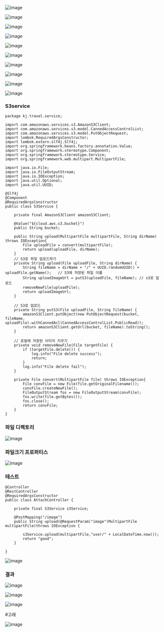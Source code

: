 ![image](https://user-images.githubusercontent.com/64408793/176573563-a958503f-3126-444a-a6c5-4c54c85bcf47.png)

![image](https://user-images.githubusercontent.com/64408793/176573595-9da65583-f76d-44c2-b148-3136e8ee4caf.png)

![image](https://user-images.githubusercontent.com/64408793/176573615-4c46ef1d-5a33-42c7-b912-5cdd1df81559.png)

![image](https://user-images.githubusercontent.com/64408793/176573632-16eb5770-4e26-4161-9f3e-2111ab73bda0.png)

![image](https://user-images.githubusercontent.com/64408793/176573653-49215954-f074-4ac8-b379-6686aa331483.png)

![image](https://user-images.githubusercontent.com/64408793/176573666-82a34fff-d80d-470e-a6fe-4f35aba2d17a.png)

![image](https://user-images.githubusercontent.com/64408793/176573671-f1b9d285-020c-4b8f-a122-2272fc75e36c.png)

![image](https://user-images.githubusercontent.com/64408793/176573685-d7dc7622-7854-4529-a55a-36c02e94e6c8.png)

![image](https://user-images.githubusercontent.com/64408793/176573696-a9f6d1c6-a1e0-4dd0-925a-476c524a8a41.png)

![image](https://user-images.githubusercontent.com/64408793/176573711-0bd1b689-52ee-4b5e-ae86-a23bcfeed867.png)

### S3service

```
package kj.travel.service;

import com.amazonaws.services.s3.AmazonS3Client;
import com.amazonaws.services.s3.model.CannedAccessControlList;
import com.amazonaws.services.s3.model.PutObjectRequest;
import lombok.RequiredArgsConstructor;
import lombok.extern.slf4j.Slf4j;
import org.springframework.beans.factory.annotation.Value;
import org.springframework.stereotype.Component;
import org.springframework.stereotype.Service;
import org.springframework.web.multipart.MultipartFile;

import java.io.File;
import java.io.FileOutputStream;
import java.io.IOException;
import java.util.Optional;
import java.util.UUID;

@Slf4j
@Component
@RequiredArgsConstructor
public class S3Service {

    private final AmazonS3Client amazonS3Client;

    @Value("${cloud.aws.s3.bucket}")
    public String bucket;

    public String upload(MultipartFile multipartFile, String dirName) throws IOException{
        File uploadFile = convert(multipartFile);
        return upload(uploadFile, dirName);
    }
    // S3로 파일 업로드하기
    private String upload(File uploadFile, String dirName) {
        String fileName = dirName + "/" + UUID.randomUUID() + uploadFile.getName();   // S3에 저장된 파일 이름
        String uploadImageUrl = putS3(uploadFile, fileName); // s3로 업로드
        removeNewFile(uploadFile);
        return uploadImageUrl;
    }

    // S3로 업로드
    private String putS3(File uploadFile, String fileName) {
        amazonS3Client.putObject(new PutObjectRequest(bucket, fileName, uploadFile).withCannedAcl(CannedAccessControlList.PublicRead));
        return amazonS3Client.getUrl(bucket, fileName).toString();
    }

    // 로컬에 저장된 이미지 지우기
    private void removeNewFile(File targetFile) {
        if (targetFile.delete()) {
            log.info("File delete success");
            return;
        }
        log.info("File delete fail");
    }

    private File convert(MultipartFile file) throws IOException{
        File convFile = new File(file.getOriginalFilename());
        convFile.createNewFile();
        FileOutputStream fos = new FileOutputStream(convFile);
        fos.write(file.getBytes());
        fos.close();
        return convFile;
    }
}
```

### 파일 디렉토리

![image](https://user-images.githubusercontent.com/64408793/176573862-e6fd7bbd-dd9b-4640-8345-664f2a974405.png)

### 파일크기 프로퍼티스 

![image](https://user-images.githubusercontent.com/64408793/176573891-14ffe084-a5b0-4d8b-92c4-5f4f0d7f1174.png)

### 테스트
```
@Controller
@RestController
@RequiredArgsConstructor
public class AttachController {

    private final S3Service s3Service;

    @PostMapping("/image")
    public String upload(@RequestParam("image")MultipartFile multipartFile)throws IOException {

        s3Service.upload(multipartFile,"user/" + LocalDateTime.now());
        return "good";
    }

}
```

![image](https://user-images.githubusercontent.com/64408793/176574079-3ebf87a9-4fc5-44d0-84c3-013e329dd0dc.png)

### 결과

![image](https://user-images.githubusercontent.com/64408793/176574199-1d6c37eb-88b2-469e-b9b1-6710ed432942.png)

![image](https://user-images.githubusercontent.com/64408793/176574205-428494cc-7a4c-4fda-9a0c-e51d7abe23a2.png)

![image](https://user-images.githubusercontent.com/64408793/176574214-b95910b1-c956-433c-b60b-fdeec4549761.png)


#고래

![image](https://user-images.githubusercontent.com/64408793/176574239-701c80bc-94ba-4576-a8ac-5072e4e2334d.png)
